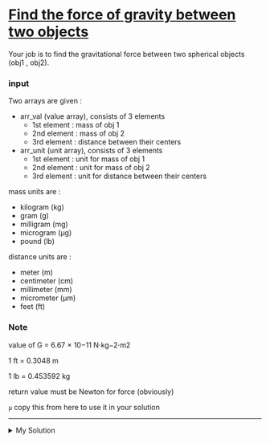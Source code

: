 # [Find the force of gravity between two objects](https://www.codewars.com/kata/5b609ebc8f47bd595e000627)

Your job is to find the gravitational force between two spherical objects (obj1 , obj2).

### input

Two arrays are given :

- arr_val (value array), consists of 3 elements
    - 1st element : mass of obj 1
    - 2nd element : mass of obj 2
    - 3rd element : distance between their centers
- arr_unit (unit array), consists of 3 elements
    - 1st element : unit for mass of obj 1
    - 2nd element : unit for mass of obj 2
    - 3rd element : unit for distance between their centers

mass units are :

- kilogram (kg)
- gram (g)
- milligram (mg)
- microgram (μg)
- pound (lb)

distance units are :

- meter (m)
- centimeter (cm)
- millimeter (mm)
- micrometer (μm)
- feet (ft)

### Note

value of G = 6.67 × 10−11 N⋅kg−2⋅m2

1 ft = 0.3048 m

1 lb = 0.453592 kg

return value must be Newton for force (obviously)

`μ` copy this from here to use it in your solution

---

<details><summary>My Solution</summary>

```js
solution = (arr_val, arr_unit) => {
  // Constants
  const G = 6.67e-11 // N⋅kg−2⋅m2

  // Mass conversion table
  const massUnits = {
    kg: 1,
    g: 1e-3,
    mg: 1e-6,
    μg: 1e-9,
    lb: 0.453592
  }

  // Distance conversion table
  const distanceUnits = {
    m: 1,
    cm: 1e-2,
    mm: 1e-3,
    μm: 1e-6,
    ft: 0.3048
  }

  // Convert masses to kilograms
  const m1 = arr_val[0] * massUnits[arr_unit[0]]
  const m2 = arr_val[1] * massUnits[arr_unit[1]]

  // Convert distance to meters
  const r = arr_val[2] * distanceUnits[arr_unit[2]]

  // Calculate gravitational force
  const force = (G * m1 * m2) / Math.pow(r, 2)

  return force
}
```

</details>
